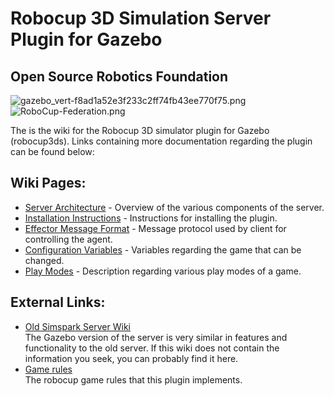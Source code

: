 # Robocup 3D Simulation Server Plugin for Gazebo #
## Open Source Robotics Foundation ##

![gazebo_vert-f8ad1a52e3f233c2ff74fb43ee770f75.png](https://bitbucket.org/repo/A9ekGz/images/604565584-gazebo_vert-f8ad1a52e3f233c2ff74fb43ee770f75.png)  
![RoboCup-Federation.png](https://bitbucket.org/repo/A9ekGz/images/2908275526-RoboCup-Federation.png)

The is the wiki for the Robocup 3D simulator plugin for Gazebo (robocup3ds). Links containing more documentation regarding the plugin can be found below:

## Wiki Pages: ##
* [Server Architecture](https://bitbucket.org/osrf/robocup3ds/wiki/Server%20Architecture) - Overview of the various components of the server.  
* [Installation Instructions](https://bitbucket.org/osrf/robocup3ds/wiki/Installation%20Instructions) - Instructions for installing the plugin.
* [Effector Message Format](https://bitbucket.org/osrf/robocup3ds/wiki/Effectors) - Message protocol used by client for controlling the agent.
* [Configuration Variables](https://bitbucket.org/osrf/robocup3ds/wiki/Configuration%20Variables) - Variables regarding the game that can be changed.
* [Play Modes](https://bitbucket.org/osrf/robocup3ds/wiki/Play%20Modes) - Description regarding various play modes of a game.  


## External Links: ##

* [Old Simspark Server Wiki](http://simspark.sourceforge.net/wiki/index.php/Main_Page)  
The Gazebo version of the server is very similar in features and functionality to the old server. If this wiki does not contain the information you seek, you can probably find it here. 
* [Game rules](http://chaosscripting.net/files/competitions/RoboCup/WorldCup/2014/3DSim/RCSoccerSim3D_Rules2013.pdf)  
The robocup game rules that this plugin implements.  